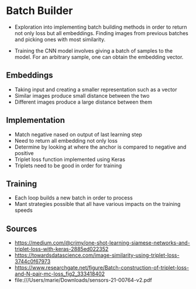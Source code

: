 # Batch Builder
- Exploration into implementing batch building methods in order to return not only loss but all embeddings. Finding images from previous batches and picking ones with most similarity.

- Training the CNN model involves giving a batch of samples to the model. For an arbitrary sample, one can obtain the embedding vector.

## Embeddings
- Taking input and creating a smaller representation such as a vector
- Similar images produce small distance between the two
- Different images produce a large distance between them

## Implementation
- Match negative nased on output of last learning step 
- Need to return all embedding not only loss 
- Determine by looking at where the anchor is compared to negative and positive
- Triplet loss function implemented using Keras
- Triplets need to be good in order for training

## Training
- Each loop builds a new batch in order to process
- Mant strategies possible that all have various impacts on the training speeds  

## Sources 
-  https://medium.com/@crimy/one-shot-learning-siamese-networks-and-triplet-loss-with-keras-2885ed022352
-  https://towardsdatascience.com/image-similarity-using-triplet-loss-3744c0f67973
- https://www.researchgate.net/figure/Batch-construction-of-triplet-loss-and-N-pair-mc-loss_fig2_333418402
-  file:///Users/marie/Downloads/sensors-21-00764-v2.pdf